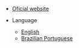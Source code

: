 * [Oficial website](https://tainacan.org ':ignore')
  
* Language
  * [English](/#tainacan-wiki)
  * [Brazilian Portuguese](/pt-br/#wiki-do-tainacan)